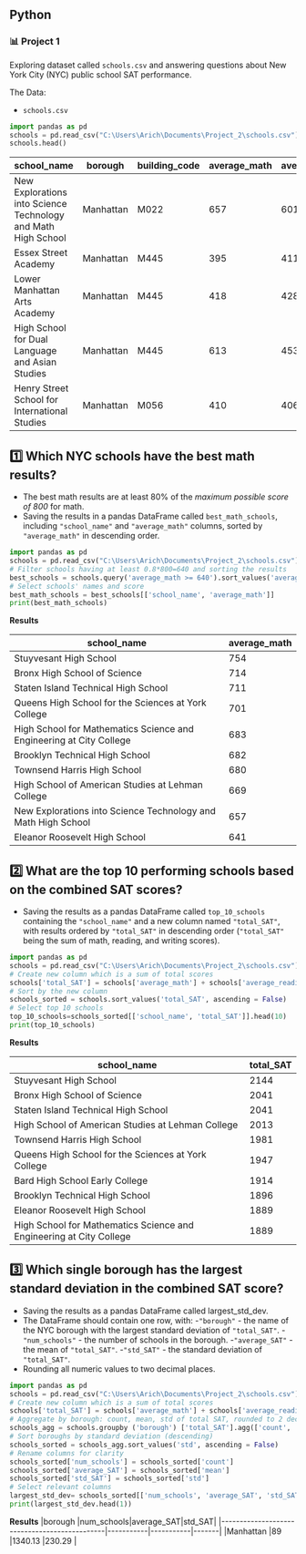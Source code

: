 ## Python
### :bar_chart: Project 1

Exploring dataset called `schools.csv` and answering questions about New York City (NYC) public school SAT performance.

The Data:

- `schools.csv`


````python
import pandas as pd
schools = pd.read_csv("C:\Users\Arich\Documents\Project_2\schools.csv")
schools.head()
````

|school_name                                   |borough|building_code|average_math|average_reading|average_writing|percent_tested|
|----------------------------------------------|-------|-------------|------------|---------------|---------------|--------------|
|New Explorations into Science Technology and Math High School|Manhattan    |M022        |657            |601            |601           |
|Essex Street Academy                          |Manhattan|M445         |395         |411            |387            |78.9          |
|Lower Manhattan Arts Academy                  |Manhattan|M445         |418         |428            |415            |65.1          |
|High School for Dual Language and Asian Studies|Manhattan|M445         |613         |453            |463            |95.9          |
|Henry Street School for International Studies |Manhattan|M056         |410         |406            |381            |59.7          |


## :one: Which NYC schools have the best math results?
- The best math results are at least 80% of the *maximum possible score of 800* for math.
- Saving the results in a pandas DataFrame called `best_math_schools`, including `"school_name"` and `"average_math"` columns, sorted by `"average_math"` in descending order.


````python
import pandas as pd
schools = pd.read_csv("C:\Users\Arich\Documents\Project_2\schools.csv")
# Filter schools having at least 0.8*800=640 and sorting the results
best_schools = schools.query('average_math >= 640').sort_values('average_math', ascending= False)
# Select schools' names and score
best_math_schools = best_schools[['school_name', 'average_math']]
print(best_math_schools)
````
**Results**

|school_name                                   |average_math|
|----------------------------------------------|------------|
|Stuyvesant High School                        |754         |
|Bronx High School of Science                  |714         |
|Staten Island Technical High School           |711         |
|Queens High School for the Sciences at York College|701         |
|High School for Mathematics Science and Engineering at City College|683   |
|Brooklyn Technical High School                |682         |
|Townsend Harris High School                   |680         |
|High School of American Studies at Lehman College|669         |
|New Explorations into Science Technology and Math High School|657   |
|Eleanor Roosevelt High School                 |641         |


## :two: What are the top 10 performing schools based on the combined SAT scores?
- Saving the results as a pandas DataFrame called `top_10_schools` containing the `"school_name"` and a new column named `"total_SAT"`, with results ordered by `"total_SAT"` in descending order (`"total_SAT"` being the sum of math, reading, and writing scores).

````python
import pandas as pd
schools = pd.read_csv("C:\Users\Arich\Documents\Project_2\schools.csv")
# Create new column which is a sum of total scores
schools['total_SAT'] = schools['average_math'] + schools['average_reading'] + schools['average_writing']
# Sort by the new column
schools_sorted = schools.sort_values('total_SAT', ascending = False)
# Select top 10 schools
top_10_schools=schools_sorted[['school_name', 'total_SAT']].head(10)
print(top_10_schools)
````
**Results**

|school_name                                   |total_SAT|
|----------------------------------------------|---------|
|Stuyvesant High School                        |2144     |
|Bronx High School of Science                  |2041     |
|Staten Island Technical High School           |2041     |
|High School of American Studies at Lehman College|2013     |
|Townsend Harris High School                   |1981     |
|Queens High School for the Sciences at York College|1947     |
|Bard High School Early College                |1914     |
|Brooklyn Technical High School                |1896     |
|Eleanor Roosevelt High School                 |1889     |
|High School for Mathematics Science and Engineering at City College|1889  |


## :three: Which single borough has the largest standard deviation in the combined SAT score?
- Saving the results as a pandas DataFrame called largest_std_dev.
- The DataFrame should contain one row, with:
-`"borough"` - the name of the NYC borough with the largest standard deviation of `"total_SAT"`.
-`"num_schools"` - the number of schools in the borough.
-`"average_SAT"` - the mean of `"total_SAT"`.
-`"std_SAT"` - the standard deviation of `"total_SAT"`.
 - Rounding all numeric values to two decimal places.


````python
import pandas as pd
schools = pd.read_csv("C:\Users\Arich\Documents\Project_2\schools.csv")
# Create new column which is a sum of total scores
schools['total_SAT'] = schools['average_math'] + schools['average_reading'] + schools['average_writing']
# Aggregate by borough: count, mean, std of total SAT, rounded to 2 decimals
schools_agg = schools.groupby ('borough') ['total_SAT'].agg(['count', 'mean', 'std']).round(2)
# Sort boroughs by standard deviation (descending)
schools_sorted = schools_agg.sort_values('std', ascending = False)
# Rename columns for clarity
schools_sorted['num_schools'] = schools_sorted['count']
schools_sorted['average_SAT'] = schools_sorted['mean']
schools_sorted['std_SAT'] = schools_sorted['std']
# Select relevant columns
largest_std_dev= schools_sorted[['num_schools', 'average_SAT', 'std_SAT']]
print(largest_std_dev.head(1))
````
**Results**
|borough                                       |num_schools|average_SAT|std_SAT|
|----------------------------------------------|-----------|-----------|-------|
|Manhattan                                     |89         |1340.13    |230.29 |
